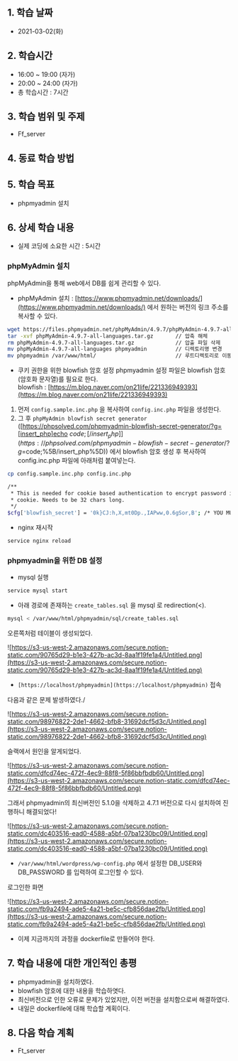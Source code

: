 ## 1. 학습 날짜
+ 2021-03-02(화)

## 2. 학습시간
+ 16:00 ~ 19:00 (자가)   
+ 20:00 ~ 24:00 (자가)
+ 총 학습시간 : 7시간

## 3. 학습 범위 및 주제
+ Ff_server

## 4. 동료 학습 방법


## 5. 학습 목표
+ phpmyadmin 설치

## 6. 상세 학습 내용
+ 실제 코딩에 소요한 시간 : 5시간    
    
### phpMyAdmin 설치

phpMyAdmin을 통해 web에서 DB를 쉽게 관리할 수 있다.

- phpMyAdmin 설치 : [https://www.phpmyadmin.net/downloads/](https://www.phpmyadmin.net/downloads/) 에서 원하는 버전의 링크 주소를 복사할 수 있다.

```bash
wget https://files.phpmyadmin.net/phpMyAdmin/4.9.7/phpMyAdmin-4.9.7-all-languages.tar.gz
tar -xvf phpMyAdmin-4.9.7-all-languages.tar.gz       // 압축 해체
rm phpMyAdmin-4.9.7-all-languages.tar.gz             // 압출 파일 삭제
mv phpMyAdmin-4.9.7-all-languages phpmyadmin         // 디렉토리명 변경
mv phpmyadmin /var/www/html/                         // 루트디렉토리로 이동
```

- 쿠키 권한을 위한 blowfish 암호 설정
phpmyadmin 설정 파일은 blowfish 암호(암호화 문자열)를 필요로 한다.   
blowfish : [https://m.blog.naver.com/on21life/221336949393](https://m.blog.naver.com/on21life/221336949393)
1. 먼저 `config.sample.inc.php` 을 복사하여 `config.inc.php` 파일을 생성한다.
2. 그 후  `phpMyAdmin blowfish secret generator` ([https://phpsolved.com/phpmyadmin-blowfish-secret-generator/?g=[insert_php]echo $code;[/insert_php]](https://phpsolved.com/phpmyadmin-blowfish-secret-generator/?g=%5Binsert_php%5Decho%20$code;%5B/insert_php%5D)) 에서 blowfish 암호 생성 후 복사하여 config.inc.php 파일에 아래처럼 붙여넣는다.

```bash
cp config.sample.inc.php config.inc.php

/**
 * This is needed for cookie based authentication to encrypt password in
 * cookie. Needs to be 32 chars long.
 */
$cfg['blowfish_secret'] = '0k}CJ:h,X,mt0Dp.,IAPww,0.6gSor,B'; /* YOU MUST FILL IN THIS FOR COOKIE AUTH! */
```

- nginx 재시작

```bash
service nginx reload
```

### phpmyadmin을 위한 DB 설정

- mysql 실행

```bash
service mysql start
```

- 아래 경로에 존재하는 `create_tables.sql`  을 mysql 로 redirection(<).

```bash
mysql < /var/www/html/phpmyadmin/sql/create_tables.sql
```

오른쪽처럼 테이블이 생성되었다.

![https://s3-us-west-2.amazonaws.com/secure.notion-static.com/90765d29-b1e3-427b-ac3d-8aa1f19fe1a4/Untitled.png](https://s3-us-west-2.amazonaws.com/secure.notion-static.com/90765d29-b1e3-427b-ac3d-8aa1f19fe1a4/Untitled.png)

- `[https://localhost/phpmyadmin](https://localhost/phpmyadmin)` 접속

다음과 같은 문제 발생하였다./

![https://s3-us-west-2.amazonaws.com/secure.notion-static.com/98976822-2de1-4662-bfb8-31692dcf5d3c/Untitled.png](https://s3-us-west-2.amazonaws.com/secure.notion-static.com/98976822-2de1-4662-bfb8-31692dcf5d3c/Untitled.png)

슬랙에서 원인을 알게되었다.

![https://s3-us-west-2.amazonaws.com/secure.notion-static.com/dfcd74ec-472f-4ec9-88f8-5f86bbfbdb60/Untitled.png](https://s3-us-west-2.amazonaws.com/secure.notion-static.com/dfcd74ec-472f-4ec9-88f8-5f86bbfbdb60/Untitled.png)

그래서 phpmyadmin의 최신버전인 5.1.0을 삭제하고 4.7.1 버전으로 다시 설치하여 진행하니 해결되었다!

![https://s3-us-west-2.amazonaws.com/secure.notion-static.com/dc403516-ead0-4588-a5bf-07ba1230bc09/Untitled.png](https://s3-us-west-2.amazonaws.com/secure.notion-static.com/dc403516-ead0-4588-a5bf-07ba1230bc09/Untitled.png)

- `/var/www/html/wordpress/wp-config.php` 에서 설정한 DB_USER와 DB_PASSWORD 를 입력하여 로그인할 수 있다.

로그인한 화면

![https://s3-us-west-2.amazonaws.com/secure.notion-static.com/fb9a2494-ade5-4a21-be5c-cfb856dae2fb/Untitled.png](https://s3-us-west-2.amazonaws.com/secure.notion-static.com/fb9a2494-ade5-4a21-be5c-cfb856dae2fb/Untitled.png)

- 이제 지금까지의 과정을 dockerfile로 만들어야 한다.
## 7. 학습 내용에 대한 개인적인 총평
+ phpmyadmin을 설치하였다.
+ blowfish 암호에 대한 내용을 학습하엿다.
+ 최신버전으로 인한 오류로 문제가 있었지만, 이전 버전을 설치함으로써 해결하였다.
+ 내일은 dockerfile에 대해 학습할 계획이다.

## 8. 다음 학습 계획
+ Ft_server

